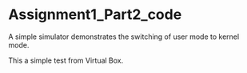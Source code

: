 # Assignment1_Part2_code
A simple simulator demonstrates the switching of user mode to kernel mode.

This a simple test from Virtual Box.
